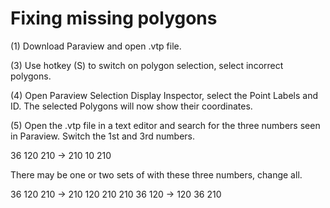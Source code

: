 # Fixing missing polygons

(1) Download Paraview and open .vtp file.

(3) Use hotkey (S) to switch on polygon selection, select incorrect polygons.

(4) Open Paraview Selection Display Inspector, select the Point Labels and ID. The selected Polygons will now show their
coordinates.

(5) Open the .vtp file in a text editor and search for the three numbers seen in Paraview. Switch the 1st and 3rd
numbers.

36 120 210 -> 210 10 210

There may be one or two sets of with these three numbers, change all.

36 120 210 -> 210 120 210
210 36 120 -> 120 36 210
